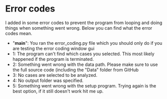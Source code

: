 # Error codes

I added in some error codes to prevent the program from looping and doing things when something went wrong. Below you 
can find what the error codes mean.

- "__main__": You ran the error_coding.py file which you should only do if you are testing the error coding window 
gui
- 1: The program can't find which cases you selected. This most likely happened if the program is terminated.
- 2: Something went wrong with the data path. Please make sure to use the full source code (including the "Data" folder
from GitHub
- 3: No cases are selected to be analyzed.
- 4: No output folder was specified.
- 5: Something went wrong with the setup program. Trying again is the best option, if it still doesn't work hit me up.
